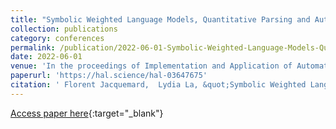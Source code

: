 ```yaml
---
title: "Symbolic Weighted Language Models, Quantitative Parsing and Automated Music Transcription"
collection: publications
category: conferences
permalink: /publication/2022-06-01-Symbolic-Weighted-Language-Models-Quantitative-Parsing-and-Automated-Music-Transcription
date: 2022-06-01
venue: 'In the proceedings of Implementation and Application of Automata (CIAA)'
paperurl: 'https://hal.science/hal-03647675'
citation: ' Florent Jacquemard,  Lydia La, &quot;Symbolic Weighted Language Models, Quantitative Parsing and Automated Music Transcription.&quot; In the proceedings of Implementation and Application of Automata. CIAA 2022, 2022.'
---
```

[Access paper here](https://hal.science/hal-03647675){:target="_blank"}
